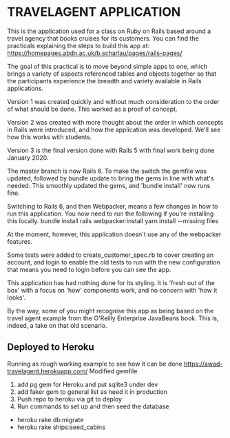 # TRAVELAGENT APPLICATION

This is the application used for a class on Ruby on Rails based around a travel agency that books cruises for its customers. You can find the practicals explaining the steps to build this app at: https://homepages.abdn.ac.uk/b.scharlau/pages/rails-pages/ 

The goal of this practical is to move beyond simple apps to one, which brings a variety of aspects referenced tables and objects together so that the participants experience the breadth and variety available in Rails applications.

Version 1 was created quickly and without much consideration to the order of what should be done. This worked as a proof of concept.

Version 2 was created with more thought about the order in which concepts in Rails were introduced, and how the application was developed. We'll see how this works with students.

Version 3 is the final version done with Rails 5 with final work being done January 2020.

The master branch is now Rails 6. To make the switch the gemfile was updated, followed by bundle update to bring the gems in line with what's needed. This smoothly updated the gems, and 'bundle install' now runs fine.

Switching to Rails 6, and then Webpacker, means a few changes in how to run this application. You now need to run the following if you're installing this locally.
bundle install
rails webpacker:install
yarn install --missing files

At the moment, however, this application doesn't use any of the webpacker features.

Some tests were added to create_customer_spec.rb to cover creating an account, and login to enable the old tests to run with the new configuration that means you need to login before you can see the app. 

This application has had nothing done for its styling. It is 'fresh out of the box' with a focus on 'how' components work, and no concern with 'how it looks'.

By the way, some of you might recognise this app as being based on the travel agent example from the O'Reilly Enterprise JavaBeans book. This is, indeed, a take on that old scenario.

## Deployed to Heroku
Running as rough working example to see how it can be done
https://awad-travelagent.herokuapp.com/ 
Modified gemfile
1. add pg gem for Heroku and put sqlite3 under dev
2. add faker gem to general list as need it in production 
3. Push repo to heroku via git to deploy
4. Run commands to set up and then seed the database
* heroku rake db:migrate
* heroku rake ships:seed_cabins


